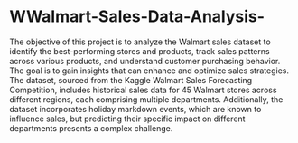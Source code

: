 # WWalmart-Sales-Data-Analysis-
The objective of this project is to analyze the Walmart sales dataset to identify the best-performing stores and products, track sales patterns across various products, and understand customer purchasing behavior. The goal is to gain insights that can enhance and optimize sales strategies. The dataset, sourced from the Kaggle Walmart Sales Forecasting Competition, includes historical sales data for 45 Walmart stores across different regions, each comprising multiple departments. Additionally, the dataset incorporates holiday markdown events, which are known to influence sales, but predicting their specific impact on different departments presents a complex challenge.






